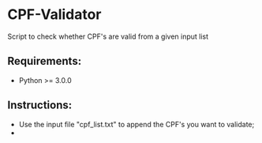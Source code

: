 # CPF-Validator
Script to check whether CPF's are valid from a given input list

## Requirements:
- Python >= 3.0.0
## Instructions:
- Use the input file "cpf_list.txt" to append the CPF's you want to validate;
- 